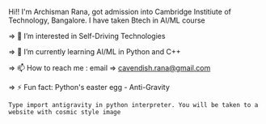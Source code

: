 Hi!! I'm Archisman Rana, got admission into Cambridge Institiute of Technology, Bangalore. I have taken Btech in AI/ML course

=> 👀 I’m interested in Self-Driving Technologies

=> 🌱 I’m currently learning AI/ML in Python and C++

=> 📫 How to reach me : email => cavendish.rana@gmail.com

=> ⚡ Fun fact: Python's easter egg - Anti-Gravity

    Type import antigravity in python interpreter. You will be taken to a website with cosmic style image
